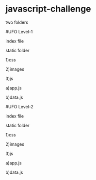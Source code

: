 # javascript-challenge

two folders

#UFO Level-1

index file

static folder

1)css

2)images

3)js

 a)app.js
 
 b)data.js
 

#UFO Level-2

index file

static folder

1)css

2)images

3)js

 a)app.js
 
 b)data.js
 
